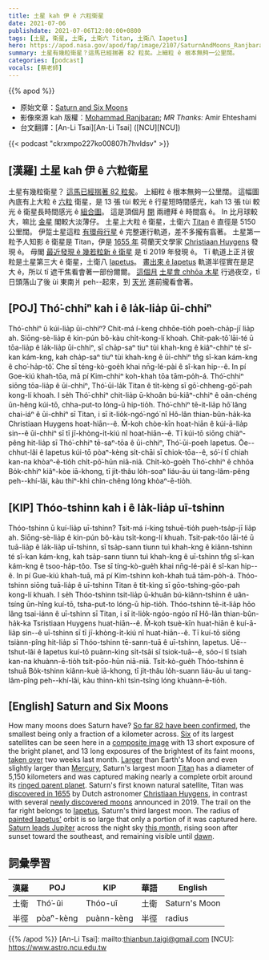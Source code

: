 ```yaml
---
title: 土星 kah 伊 ê 六粒衛星
date: 2021-07-06
publishdate: 2021-07-06T12:00:00+0800
tags: [土星, 衛星, 土衛, 土衛六 Titan, 土衛八 Iapetus]
hero: https://apod.nasa.gov/apod/fap/image/2107/SaturnAndMoons_Ranjbaran_960_annotated.jpg
summary: 土星有幾粒衛星？這馬已經揣著 82 粒矣。上細粒 ê 根本無夠一公里闊。
categories: [podcast]
vocals: [蔡老師]
---
```


{{% apod %}}

- 原始文章：[Saturn and Six Moons](https://apod.nasa.gov/apod/ap210706.html)
- 影像來源 kah 版權：[Mohammad Ranjbaran](https://www.instagram.com/mohammad.rnjbrn/); *MR Thanks:* Amir Ehteshami
- 台文翻譯：[An-Li Tsai][An-Li Tsai] ([NCU][NCU])

{{< podcast "ckrxmpo227ko00807h7hvldsv" >}}

## [漢羅] 土星 kah 伊 ê 六粒衛星
土星有幾粒衛星？
[這馬已經揣著 82 粒矣][So far 82 have been confirmed]。
上細粒 ê 根本無夠一公里闊。
這幅圖內底有上大粒 ê [六粒][Six] 衛星，是 13 張 tùi 較光 ê 行星短時間感光，kah 13 張 tùi 較光 ê 衛星長時間感光 ê [組合圖][composite image]。
這是頂個月 [開][taken over] 兩禮拜 ê 時間翕 ê。
In 比月球較大，嘛比 [金星][Mercury] 閣較大淡薄仔。
土星上大粒 ê 衛星，土衛六 [Titan][Titan] ê 直徑是 5150 公里闊。
伊踅土星這粒 [有環母行星][ringed parent planet] ê 完整運行軌道，差不多攏有翕著。
土星第一粒予人知影 ê 衛星是 Titan，伊是 [1655 年][discovered in 1655] 荷蘭天文學家 [Christiaan Huygens][Christiaan Huygens] 發現 ê。
毋閣 [最近發現 ê 幾若粒新 ê 衛星][newly discovered moons] 是 tī 2019 年發現 ê。
Tī 軌道上正爿彼粒是土星第三大 ê 衛星，土衛八 [Iapetus][Iapetus]。
[畫出來 ê Iapetus][painted Iapetus'] 軌道半徑實在是足大 ê，所以 tī 遮干焦看會著一部份爾爾。
[這個月][this month] [土星會 chhōa 木星][Saturn leads Jupiter] 行過夜空，tī 日頭落山了後 ùi 東南爿 peh--起來，到 [天光][dawn] 進前攏看會著。



## [POJ] Thó͘-chhiⁿ kah i ê la̍k-lia̍p ūi-chhiⁿ
Thó͘-chhiⁿ ū kúi-lia̍p ūi-chhiⁿ?
Chit-má í-keng chhōe-tio̍h poeh-cha̍p-jī lia̍p ah.
Siōng-sè-lia̍p ê kin-pún bô-kàu chi̍t-kong-lí khoah.
Chit-pak-tô͘ lāi-té ū tōa-lia̍p ê la̍k-lia̍p ūi-chhiⁿ, sī cha̍p-saⁿ tiuⁿ tùi khah-kng ê kiâⁿ-chhiⁿ té sî-kan kám-kng, kah cha̍p-saⁿ tiuⁿ tùi khah-kng ê ūi-chhiⁿ tn̂g sî-kan kám-kng ê cho͘-ha̍p-tô͘.
Che sī téng-kò-goe̍h khai nn̄g-lé-pài ê sî-kan hip--ê.
In pí Goe-kiú khah-tōa, mā pí Kim-chhiⁿ koh-khah tōa tām-po̍h-á.
Thó͘-chhiⁿ siōng tōa-lia̍p ê ūi-chhiⁿ, Thó͘-ūi-la̍k Titan ê ti̍t-kèng sī gō͘-chheng-gō͘-pah kong-lí khoah.
I se̍h Thó͘-chhiⁿ chit-lia̍p ū-khoân bú-kiâⁿ-chhiⁿ ê oân-chéng ūn-hêng kúi-tō, chha-put-to lóng-ū hip-tio̍h.
Thó͘-chhiⁿ tē-it-lia̍p hō͘ lâng chai-iáⁿ ê ūi-chhiⁿ sī Titan, i sī it-lio̍k-ngó͘-ngó͘ nî Hô-lân thian-bûn-ha̍k-ka Christiaan Huygens hoat-hiān--ê.
M̄-koh chòe-kīn hoat-hiān ê kúi-ā-lia̍p sin--ê ūi-chhiⁿ sī tī jī-khòng-i̍t-kiú nî hoat-hiān--ê.
Tī kúi-tō siōng chiàⁿ-pêng hit-lia̍p sī Thó͘-chhiⁿ tē-saⁿ-tōa ê ūi-chhiⁿ, Thó͘-ūi-poeh Iapetus.
Ōe--chhut-lâi ê Iapetus kúi-tō pòaⁿ-kèng si̍t-chāi sī chiok-tōa--ê, só͘-í tī chiah kan-na khòaⁿ-ē-tio̍h chi̍t-pō͘-hūn niā-niā.
Chi̍t-kò-goe̍h Thó͘-chhiⁿ ē chhōa Bo̍k-chhiⁿ kiâⁿ-kòe iā-khong, tī ji̍t-thâu lo̍h-soaⁿ liáu-āu ùi tang-lâm-pêng peh--khí-lâi, kàu thiⁿ-khì chìn-chêng lóng khòaⁿ-ē-tio̍h.

## [KIP] Thóo-tshinn kah i ê la̍k-lia̍p uī-tshinn
Thóo-tshinn ū kuí-lia̍p uī-tshinn?
Tsit-má í-king tshuē-tio̍h pueh-tsa̍p-jī lia̍p ah.
Siōng-sè-lia̍p ê kin-pún bô-kàu tsi̍t-kong-lí khuah.
Tsit-pak-tôo lāi-té ū tuā-lia̍p ê la̍k-lia̍p uī-tshinn, sī tsa̍p-sann tiunn tuì khah-kng ê kiânn-tshinn té sî-kan kám-kng, kah tsa̍p-sann tiunn tuì khah-kng ê uī-tshinn tn̂g sî-kan kám-kng ê tsoo-ha̍p-tôo.
Tse sī tíng-kò-gue̍h khai nn̄g-lé-pài ê sî-kan hip--ê.
In pí Gue-kiú khah-tuā, mā pí Kim-tshinn koh-khah tuā tām-po̍h-á.
Thóo-tshinn siōng tuā-lia̍p ê uī-tshinn Titan ê ti̍t-kìng sī gōo-tshing-gōo-pah kong-lí khuah.
I se̍h Thóo-tshinn tsit-lia̍p ū-khuân bú-kiânn-tshinn ê uân-tsíng ūn-hîng kuí-tō, tsha-put-to lóng-ū hip-tio̍h.
Thóo-tshinn tē-it-lia̍p hōo lâng tsai-iánn ê uī-tshinn sī Titan, i sī it-lio̍k-ngóo-ngóo nî Hô-lân thian-bûn-ha̍k-ka Tsristiaan Huygens huat-hiān--ê.
M̄-koh tsuè-kīn huat-hiān ê kuí-ā-lia̍p sin--ê uī-tshinn sī tī jī-khòng-i̍t-kiú nî huat-hiān--ê.
Tī kuí-tō siōng tsiànn-pîng hit-lia̍p sī Thóo-tshinn tē-sann-tuā ê uī-tshinn, Iapetus.
Uē--tshut-lâi ê Iapetus kuí-tō puànn-kìng si̍t-tsāi sī tsiok-tuā--ê, sóo-í tī tsiah kan-na khuànn-ē-tio̍h tsi̍t-pōo-hūn niā-niā.
Tsi̍t-kò-gue̍h Thóo-tshinn ē tshuā Bo̍k-tshinn kiânn-kuè iā-khong, tī ji̍t-thâu lo̍h-suann liáu-āu uì tang-lâm-pîng peh--khí-lâi, kàu thinn-khì tsìn-tsîng lóng khuànn-ē-tio̍h.



## [English] Saturn and Six Moons
How many moons does Saturn have?
[So far 82 have been confirmed][So far 82 have been confirmed], the smallest being only a fraction of a kilometer across.
[Six][Six] of its largest satellites can be seen here in a [composite image][composite image] with 13 short exposure of the bright planet, and 13 long exposures of the brightest of its faint moons, [taken over][taken over] two weeks last month.
[Larger][Larger] than Earth's Moon and even slightly larger than [Mercury][Mercury], Saturn's largest moon [Titan][Titan] has a diameter of 5,150 kilometers and was captured making nearly a complete orbit around its [ringed parent planet][ringed parent planet].
Saturn's first known natural satellite, Titan was [discovered in 1655][discovered in 1655] by Dutch astronomer [Christiaan Huygens][Christiaan Huygens], in contrast with several [newly discovered moons][newly discovered moons] announced in 2019.
The trail on the far right belongs to [Iapetus][Iapetus], Saturn's third largest moon.
The radius of [painted Iapetus'][painted Iapetus'] orbit is so large that only a portion of it was captured here.
[Saturn leads Jupiter][Saturn leads Jupiter] across the night sky [this month][this month], rising soon after sunset toward the southeast, and remaining visible until [dawn][dawn].





## 詞彙學習

|漢羅|POJ|KIP|華語|English|
|-|-|-|-|-|
|土衛|Thó͘-ūi|Thóo-uī|土衛|Saturn's Moon|
|半徑|pòaⁿ-kèng|puànn-kèng|半徑|radius|

{{% /apod %}}
[An-Li Tsai]: mailto:thianbun.taigi@gmail.com
[NCU]: https://www.astro.ncu.edu.tw


[So far 82 have been confirmed]:https://en.wikipedia.org/wiki/Moons_of_Saturn#Confirmed_moons
[Six]:https://apod.nasa.gov/apod/ap120414.html
[composite image]:https://www.instagram.com/p/CQrB9u6g9kM/
[taken over]:https://www.instagram.com/p/CQuclL8HhBs/
[Larger]:https://preview.redd.it/o9qhygvnt8m41.png?width=960&crop=smart&auto=webp&s=dcb20af670a475de7f0395ed628a06039a89bc31
[Mercury]:https://apod.nasa.gov/apod/ap170723.html
[Titan]:https://solarsystem.nasa.gov/moons/saturn-moons/titan/overview/
[ringed parent planet]:https://apod.nasa.gov/apod/ap200419.html
[discovered in 1655]:https://apod.nasa.gov/apod/ap050325.html
[Christiaan Huygens]:https://en.wikipedia.org/wiki/Christiaan_Huygens
[newly discovered moons]:https://sites.google.com/carnegiescience.edu/sheppard/home/newsaturnmoons2019
[Iapetus]:https://solarsystem.nasa.gov/moons/saturn-moons/iapetus/in-depth/
[painted Iapetus']:https://apod.nasa.gov/apod/ap180603.html
[Saturn leads Jupiter]:https://earthsky.org/astronomy-essentials/visible-planets-tonight-mars-jupiter-venus-saturn-mercury/
[this month]:https://solarsystem.nasa.gov/whats-up-skywatching-tips-from-nasa/
[dawn]:https://i.redd.it/t8k7f6nvr8j31.jpg
